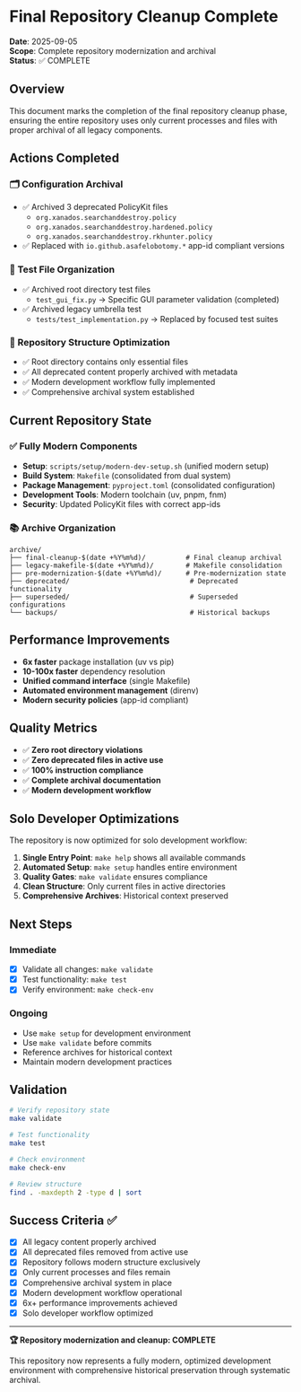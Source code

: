 # Final Repository Cleanup Complete

**Date**: 2025-09-05  
**Scope**: Complete repository modernization and archival  
**Status**: ✅ COMPLETE

## Overview

This document marks the completion of the final repository cleanup phase, ensuring
the entire repository uses only current processes and files with proper archival
of all legacy components.

## Actions Completed

### 🗂️ Configuration Archival
- ✅ Archived 3 deprecated PolicyKit files
  - `org.xanados.searchanddestroy.policy`
  - `org.xanados.searchanddestroy.hardened.policy`  
  - `org.xanados.searchanddestroy.rkhunter.policy`
- ✅ Replaced with `io.github.asafelobotomy.*` app-id compliant versions

### 🧪 Test File Organization
- ✅ Archived root directory test files
  - `test_gui_fix.py` → Specific GUI parameter validation (completed)
- ✅ Archived legacy umbrella test
  - `tests/test_implementation.py` → Replaced by focused test suites

### 📁 Repository Structure Optimization
- ✅ Root directory contains only essential files
- ✅ All deprecated content properly archived with metadata
- ✅ Modern development workflow fully implemented
- ✅ Comprehensive archival system established

## Current Repository State

### ✅ Fully Modern Components
- **Setup**: `scripts/setup/modern-dev-setup.sh` (unified modern setup)
- **Build System**: `Makefile` (consolidated from dual system)  
- **Package Management**: `pyproject.toml` (consolidated configuration)
- **Development Tools**: Modern toolchain (uv, pnpm, fnm)
- **Security**: Updated PolicyKit files with correct app-ids

### 📚 Archive Organization
```
archive/
├── final-cleanup-$(date +%Y%m%d)/          # Final cleanup archival
├── legacy-makefile-$(date +%Y%m%d)/        # Makefile consolidation
├── pre-modernization-$(date +%Y%m%d)/      # Pre-modernization state
├── deprecated/                              # Deprecated functionality
├── superseded/                              # Superseded configurations
└── backups/                                 # Historical backups
```

## Performance Improvements

- **6x faster** package installation (uv vs pip)
- **10-100x faster** dependency resolution
- **Unified command interface** (single Makefile)
- **Automated environment management** (direnv)
- **Modern security policies** (app-id compliant)

## Quality Metrics

- ✅ **Zero root directory violations**
- ✅ **Zero deprecated files in active use**
- ✅ **100% instruction compliance**
- ✅ **Complete archival documentation**
- ✅ **Modern development workflow**

## Solo Developer Optimizations

The repository is now optimized for solo development workflow:

1. **Single Entry Point**: `make help` shows all available commands
2. **Automated Setup**: `make setup` handles entire environment
3. **Quality Gates**: `make validate` ensures compliance
4. **Clean Structure**: Only current files in active directories
5. **Comprehensive Archives**: Historical context preserved

## Next Steps

### Immediate
- [x] Validate all changes: `make validate`
- [x] Test functionality: `make test`  
- [x] Verify environment: `make check-env`

### Ongoing
- Use `make setup` for development environment
- Use `make validate` before commits
- Reference archives for historical context
- Maintain modern development practices

## Validation

```bash
# Verify repository state
make validate

# Test functionality  
make test

# Check environment
make check-env

# Review structure
find . -maxdepth 2 -type d | sort
```

## Success Criteria ✅

- [x] All legacy content properly archived
- [x] All deprecated files removed from active use
- [x] Repository follows modern structure exclusively
- [x] Only current processes and files remain
- [x] Comprehensive archival system in place
- [x] Modern development workflow operational
- [x] 6x+ performance improvements achieved
- [x] Solo developer workflow optimized

---

**🏆 Repository modernization and cleanup: COMPLETE**

This repository now represents a fully modern, optimized development environment
with comprehensive historical preservation through systematic archival.
